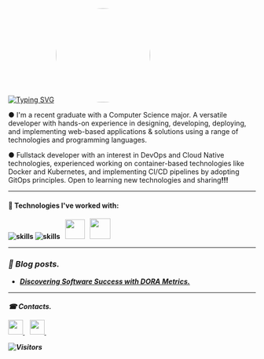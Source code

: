 [![Typing SVG](https://readme-typing-svg.demolab.com/?lines=🙏+It's+Yash+rv...;Welcome+to+my+GitHub+profile)](https://git.io/typing-svg) <img style="width:20vw; border-radius:50%; margin-top: 20px" src="https://media3.giphy.com/media/v1.Y2lkPTc5MGI3NjExMzg1NDIxZjBmMDRjZmI1YTlhZjNjYTE4NGZiZTIzNzQzMDQ3MjY2NCZlcD12MV9pbnRlcm5hbF9naWZzX2dpZklkJmN0PWc/NytMLKyiaIh6VH9SPm/giphy.gif"/>  

● I'm a recent graduate with a Computer Science major. A versatile developer with hands-on experience in designing, developing, deploying, and implementing web-based applications & solutions using a range of technologies and programming languages.

● Fullstack developer with an interest in DevOps and Cloud Native technologies, experienced working on container-based technologies like Docker and Kubernetes, and implementing CI/CD pipelines by adopting GitOps principles. Open to learning new technologies and sharing<b>!!!


---

#### 🔧 Technologies I've worked with: 

![skills](https://skillicons.dev/icons?i=js,react,go,mongodb,python,django,flask,git,github,gitlab,linux&theme=light) ![skills](https://skillicons.dev/icons?i=bash,docker,kubernetes,ansible,jenkins,prometheus,grafana,aws&theme=light) &nbsp;<i>
    <img width="40" src="https://www.vectorlogo.zone/logos/helmsh/helmsh-icon.svg" />&nbsp; &nbsp;<img width="42" src="https://www.vectorlogo.zone/logos/argoprojio/argoprojio-icon.svg" />
    &nbsp; 

  ---

### 📝 Blog posts.
<!-- BLOG-POST-LIST:START -->
- [Discovering Software Success with DORA Metrics.](https://yashdotrv.hashnode.dev/discovering-software-success-with-dora-metrics)
<!-- BLOG-POST-LIST:END -->

---
#### ☎ Contacts. 

 <a href="https://yash-rv.medium.com/">
    <img width="30px" src="https://www.vectorlogo.zone/logos/medium/medium-tile.svg" />
 </a>&ensp;
  
  <a href="https://yashrv.hashnode.dev/">
    <img width="30px" src="https://imgs.search.brave.com/bSJtKUH8DPqnSZnJBIDElHnQGodqAKDS3hfkFxiSyhM/rs:fit:500:500:1/g:ce/aHR0cHM6Ly9hc3Nl/dHMuc3RpY2twbmcu/Y29tL2ltYWdlcy82/MmRlYTgwNWZmM2M2/ZTRiOGI1ZGU4YmMu/cG5n" />
  </a>&ensp;
  
 ![Visitors](https://visitor-badge.laobi.icu/badge?page_id=YashV1729.YashV1729)
